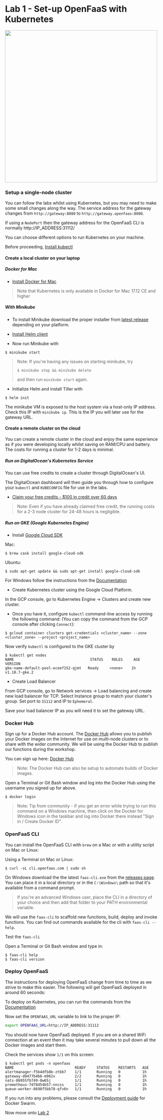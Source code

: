 # Lab 1 - Set-up OpenFaaS with Kubernetes

<img src="https://kubernetes.io/images/kubernetes-horizontal-color.png" width="500px"></img>

### Setup a single-node cluster

You can follow the labs whilst using Kubernetes, but you may need to make some small changes along the way. The service address for the gateway changes from `http://gateway:8080` to `http://gateway.openfaas:8080`.

If using a `NodePort` then the gateway address for the OpenFaaS CLI is normally http://IP_ADDRESS:31112/

You can choose different options to run Kubernetes on your machine.

Before proceeding, [Install kubectl](https://kubernetes.io/docs/tasks/tools/install-kubectl/)

#### Create a local cluster on your laptop

##### _Docker for Mac_

* [Install Docker for Mac](https://docs.docker.com/v17.12/docker-for-mac/install/)
> Note that Kubernetes is only available in Docker for Mac 17.12 CE and higher

##### _With Minikube_

* To install Minikube download the proper installer from [latest release](https://github.com/kubernetes/minikube/releases) depending on your platform.
* [Install Helm client](https://docs.helm.sh/using_helm/#installing-the-helm-client)

* Now run Minikube with
```
$ minikube start
```

> Note: If you're having any issues on starting minikube, try
> ```
> $ minikube stop && minikube delete
> ```
> and then run `minikube start` again.

* Initialize Helm and install Tiller with
```
$ helm init
```

The minikube VM is exposed to the host system via a host-only IP address. Check this IP with `minikube ip`.
This is the IP you will later use for the gateway URL.

#### Create a remote cluster on the cloud

You can create a remote cluster in the cloud and enjoy the same experience as if you were developing locally whilst saving on RAM/CPU and battery. The costs for running a cluster for 1-2 days is minimal.

##### _Run on DigitalOcean's Kubernetes Service_

You can use free credits to create a cluster through DigitalOcean's UI.

The DigitalOcean dashboard will then guide you through how to configure your `kubectl` and `KUBECONFIG` file for use in the labs.

* [Claim your free credits - $100 in credit over 60 days](https://m.do.co/c/8d4e75e9886f)

> Note: Even if you have already claimed free credit, the running costs for a 2-3 node cluster for 24-48 hours is negligible.

##### _Run on GKE (Google Kubernetes Engine)_

* Install [Google Cloud SDK](https://cloud.google.com/sdk/docs)

Mac:
```
$ brew cask install google-cloud-sdk
```

Ubuntu:
```
$ sudo apt-get update && sudo apt-get install google-cloud-sdk
```

For Windows follow the instructions from the [Documentation](https://cloud.google.com/sdk/docs/#windows)

*  Create Kubernetes cluster using the Google Cloud Platform.

In the GCP console, go to Kubernetes Engine -> Clusters and create new cluster.

* Once you have it, configure `kubectl` command-line access by running the following command:
(You can copy the command from the GCP console after clicking `Connect`):
```
$ gcloud container clusters get-credentials <cluster_name> --zone <cluster_zone> --project <project_name>
```

Now verify `kubectl` is configured to the GKE cluster by
```
$ kubectl get nodes
NAME                                   STATUS    ROLES     AGE       VERSION
gke-name-default-pool-eceef152-qjmt   Ready     <none>    1h        v1.10.7-gke.2
```

* Create Load Balancer

From GCP console, go to Network services -> Load balancing and create new load balancer for TCP.
Select Instance group to match your cluster's group. Set port to `31112` and IP to `Ephemeral`.

Save your load balancer IP as you will need it to set the gateway URL.

### Docker Hub

Sign up for a Docker Hub account. The [Docker Hub](https://hub.docker.com) allows you to publish your Docker images on the Internet for use on multi-node clusters or to share with the wider community. We will be using the Docker Hub to publish our functions during the workshop.

You can sign up here: [Docker Hub](https://hub.docker.com)

> Note: The Docker Hub can also be setup to automate builds of Docker images.

Open a Terminal or Git Bash window and log into the Docker Hub using the username you signed up for above.

```
$ docker login
```

> Note: Tip from community - if you get an error while trying to run this command on a Windows machine, then click on the Docker for Windows icon in the taskbar and log into Docker there instead "Sign in / Create Docker ID".

### OpenFaaS CLI

You can install the OpenFaaS CLI with `brew` on a Mac or with a utility script on Mac or Linux:

Using a Terminal on Mac or Linux:

```
$ curl -sL cli.openfaas.com | sudo sh
```

On Windows download the the latest `faas-cli.exe` from the [releases page](https://github.com/openfaas/faas-cli/releases). You can place it in a local directory or in the `C:\Windows\` path so that it's available from a command prompt.

> If you're an advanced Windows user, place the CLI in a directory of your choice and then add that folder to your PATH environmental variable.

We will use the `faas-cli` to scaffold new functions, build, deploy and invoke functions. You can find out commands available for the cli with `faas-cli --help`.

Test the `faas-cli`

Open a Terminal or Git Bash window and type in:

```
$ faas-cli help
$ faas-cli version
```

### Deploy OpenFaaS

The instructions for deploying OpenFaaS change from time to time as we strive to make this easier. The following will get OpenFaaS deployed in around 60 seconds:

To deploy on Kubernetes, you can run the commands from the [Documentation](https://docs.openfaas.com/deployment/kubernetes/#b-deploy-using-kubectlyaml-for-development-only)

Now set the `OPENFAAS_URL` variable to link to the proper IP:
```bash
export OPENFAAS_URL=http://IP_ADDRESS:31112
```

You should now have OpenFaaS deployed. If you are on a shared WiFi connection at an event then it may take several minutes to pull down all the Docker images and start them.

Check the services show `1/1` on this screen:

```
$ kubectl get pods -n openfaas
NAME                            READY     STATUS    RESTARTS   AGE
alertmanager-f5b4dfb8b-ztbb7    1/1       Running   0          1h
gateway-d8477b4b6-m962x         2/2       Running   0          1h
nats-86955fb749-8w65j           1/1       Running   0          1h
prometheus-7d78d54b57-nncss     1/1       Running   0          1h
queue-worker-8698f5bb78-qfv6n   1/1       Running   0          1h
```

If you run into any problems, please consult the [Deployment guide](https://github.com/openfaas/faas/blob/master/guide/deployment_swarm.md) for Docker Swarm.

Now move onto [Lab 2](./lab2.md)
